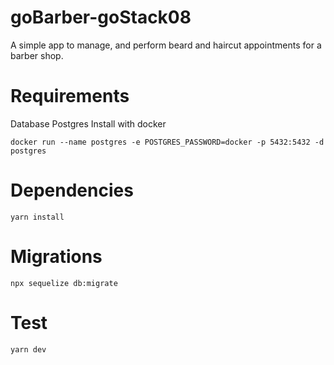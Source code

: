 # goBarber-goStack08

A simple app to manage, and perform beard and haircut appointments for a barber shop.

# Requirements

Database Postgres
Install with docker

```shell
docker run --name postgres -e POSTGRES_PASSWORD=docker -p 5432:5432 -d postgres
```

# Dependencies

```shell
yarn install
```

# Migrations

```shell
npx sequelize db:migrate
```

# Test

```shell
yarn dev
```
